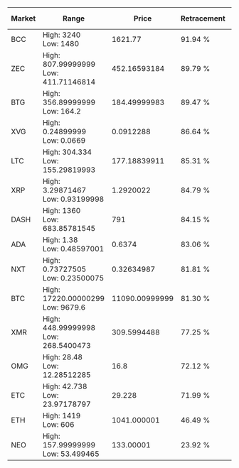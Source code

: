 | Market | Range | Price| Retracement | Doubles to 50% |
| --- | --- | --- | --- | --- |
| BCC | High: 3240<br />Low: 1480 | 1621.77 | 91.94 % | 1.46 |
| ZEC | High: 807.99999999<br />Low: 411.71146814 | 452.16593184 | 89.79 % | 1.35 |
| BTG | High: 356.89999999<br />Low: 164.2 | 184.49999983 | 89.47 % | 1.41 |
| XVG | High: 0.24899999<br />Low: 0.0669 | 0.0912288 | 86.64 % | 1.73 |
| LTC | High: 304.334<br />Low: 155.29819993 | 177.18839911 | 85.31 % | 1.30 |
| XRP | High: 3.29871467<br />Low: 0.93199998 | 1.2920022 | 84.79 % | 1.64 |
| DASH | High: 1360<br />Low: 683.85781545 | 791 | 84.15 % | 1.29 |
| ADA | High: 1.38<br />Low: 0.48597001 | 0.6374 | 83.06 % | 1.46 |
| NXT | High: 0.73727505<br />Low: 0.23500075 | 0.32634987 | 81.81 % | 1.49 |
| BTC | High: 17220.00000299<br />Low: 9679.6 | 11090.00999999 | 81.30 % | 1.21 |
| XMR | High: 448.99999998<br />Low: 268.5400473 | 309.5994488 | 77.25 % | 1.16 |
| OMG | High: 28.48<br />Low: 12.28512285 | 16.8 | 72.12 % | 1.21 |
| ETC | High: 42.738<br />Low: 23.97178797 | 29.228 | 71.99 % | 1.14 |
| ETH | High: 1419<br />Low: 606 | 1041.000001 | 46.49 % | 0.00 |
| NEO | High: 157.99999999<br />Low: 53.499465 | 133.00001 | 23.92 % | 0.00 |
